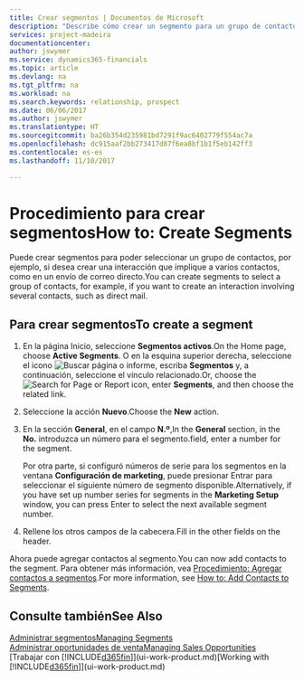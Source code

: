 ```yaml
---
title: Crear segmentos | Documentos de Microsoft
description: "Describe cómo crear un segmento para un grupo de contactos en Dynamics 365 Business edition, por ejemplo, para dirigirse a varios contactos con un correo directo."
services: project-madeira
documentationcenter: 
author: jswymer
ms.service: dynamics365-financials
ms.topic: article
ms.devlang: na
ms.tgt_pltfrm: na
ms.workload: na
ms.search.keywords: relationship, prospect
ms.date: 06/06/2017
ms.author: jswymer
ms.translationtype: HT
ms.sourcegitcommit: ba26b354d235981bd7291f9ac6402779f554ac7a
ms.openlocfilehash: dc915aaf2bb273417d87f6ea8bf1b1f5eb142ff3
ms.contentlocale: es-es
ms.lasthandoff: 11/10/2017

---
```

# <a name="how-to-create-segments"></a><span data-ttu-id="c3e89-103">Procedimiento para crear segmentos</span><span class="sxs-lookup"><span data-stu-id="c3e89-103">How to: Create Segments</span></span>
<span data-ttu-id="c3e89-104">Puede crear segmentos para poder seleccionar un grupo de contactos, por ejemplo, si desea crear una interacción que implique a varios contactos, como en un envío de correo directo.</span><span class="sxs-lookup"><span data-stu-id="c3e89-104">You can create segments to select a group of contacts, for example, if you want to create an interaction involving several contacts, such as direct mail.</span></span>

## <a name="to-create-a-segment"></a><span data-ttu-id="c3e89-105">Para crear segmentos</span><span class="sxs-lookup"><span data-stu-id="c3e89-105">To create a segment</span></span>
1. <span data-ttu-id="c3e89-106">En la página Inicio, seleccione **Segmentos activos**.</span><span class="sxs-lookup"><span data-stu-id="c3e89-106">On the Home page, choose **Active Segments**.</span></span> <span data-ttu-id="c3e89-107">O en la esquina superior derecha, seleccione el icono ![Buscar página o informe](media/ui-search/search_small.png "icono Buscar página o informe"), escriba **Segmentos** y, a continuación, seleccione el vínculo relacionado.</span><span class="sxs-lookup"><span data-stu-id="c3e89-107">Or, choose the ![Search for Page or Report](media/ui-search/search_small.png "Search for Page or Report icon") icon, enter **Segments**, and then choose the related link.</span></span>
2. <span data-ttu-id="c3e89-108">Seleccione la acción **Nuevo**.</span><span class="sxs-lookup"><span data-stu-id="c3e89-108">Choose the **New** action.</span></span>
3. <span data-ttu-id="c3e89-109">En la sección **General**, en el campo **N.º**,</span><span class="sxs-lookup"><span data-stu-id="c3e89-109">In the **General** section, in the **No.**</span></span> <span data-ttu-id="c3e89-110">introduzca un número para el segmento.</span><span class="sxs-lookup"><span data-stu-id="c3e89-110">field, enter a number for the segment.</span></span>

    <span data-ttu-id="c3e89-111">Por otra parte, si configuró números de serie para los segmentos en la ventana **Configuración de marketing**, puede presionar Entrar para seleccionar el siguiente número de segmento disponible.</span><span class="sxs-lookup"><span data-stu-id="c3e89-111">Alternatively, if you have set up number series for segments in the **Marketing Setup** window, you can press Enter to select the next available segment number.</span></span>
4. <span data-ttu-id="c3e89-112">Rellene los otros campos de la cabecera.</span><span class="sxs-lookup"><span data-stu-id="c3e89-112">Fill in the other fields on the header.</span></span>

<span data-ttu-id="c3e89-113">Ahora puede agregar contactos al segmento.</span><span class="sxs-lookup"><span data-stu-id="c3e89-113">You can now add contacts to the segment.</span></span> <span data-ttu-id="c3e89-114">Para obtener más información, vea [Procedimiento: Agregar contactos a segmentos](marketing-add-contact-segment.md).</span><span class="sxs-lookup"><span data-stu-id="c3e89-114">For more information, see [How to: Add Contacts to Segments](marketing-add-contact-segment.md).</span></span>

## <a name="see-also"></a><span data-ttu-id="c3e89-115">Consulte también</span><span class="sxs-lookup"><span data-stu-id="c3e89-115">See Also</span></span>
[<span data-ttu-id="c3e89-116">Administrar segmentos</span><span class="sxs-lookup"><span data-stu-id="c3e89-116">Managing Segments</span></span>](marketing-segments.md)  
[<span data-ttu-id="c3e89-117">Administrar oportunidades de venta</span><span class="sxs-lookup"><span data-stu-id="c3e89-117">Managing Sales Opportunities</span></span>](marketing-manage-sales-opportunities.md)  
<span data-ttu-id="c3e89-118">[Trabajar con [!INCLUDE[d365fin](includes/d365fin_md.md)]](ui-work-product.md)</span><span class="sxs-lookup"><span data-stu-id="c3e89-118">[Working with [!INCLUDE[d365fin](includes/d365fin_md.md)]](ui-work-product.md)</span></span>  

